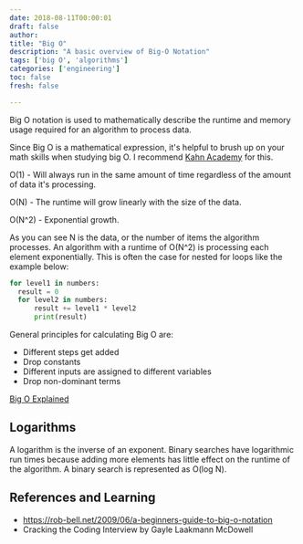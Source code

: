 ```yaml
---
date: 2018-08-11T00:00:01
draft: false
author:
title: "Big O"
description: "A basic overview of Big-O Notation"
tags: ['big O', 'algorithms']
categories: ['engineering']
toc: false
fresh: false

---
```


Big O notation is used to  mathematically describe the runtime and memory usage required for an algorithm to process data.

Since Big O is a mathematical expression, it's helpful to brush up on your math skills when studying big O. I recommend [Kahn Academy](https://www.khanacademy.org) for this. 

O(1) - Will always run in the same amount of time regardless of the amount of data it's processing. 

O(N) - The runtime will grow linearly with the size of the data.

O(N^2) - Exponential growth. 

As you can see N is the data, or the number of items the algorithm processes. An algorithm with a runtime of O(N^2) is processing each element exponentially. This is often the case for nested for loops like the example below: 

```python
for level1 in numbers:
  result = 0
  for level2 in numbers:
      result += level1 * level2
      print(result)
```

General principles for calculating Big  O are: 

* Different steps get added
* Drop constants
* Different inputs are assigned to different variables
* Drop non-dominant terms

[Big O Explained](https://www.youtube.com/watch?v=v4cd1O4zkGw)

## Logarithms

A logarithm is the inverse of an exponent. Binary searches have logarithmic run times because adding more elements has little effect on the runtime of the algorithm.  A binary search is represented as O(log N). 

## References and Learning

- https://rob-bell.net/2009/06/a-beginners-guide-to-big-o-notation
- Cracking the Coding Interview by Gayle Laakmann McDowell
